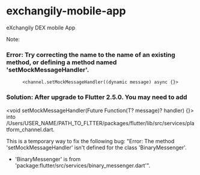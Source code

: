 # exchangily-mobile-app
eXchangily DEX mobile App


Note:
### Error: Try correcting the name to the name of an existing method, or defining a method named 'setMockMessageHandler'.
          <channel.setMockMessageHandler((dynamic message) async {}>

### Solution: After upgrade to Flutter 2.5.0. You may need to add 
<void setMockMessageHandler(Future<T> Function(T? message)? handler) {}>
into /Users/USER_NAME/PATH_TO_FLTTER/packages/flutter/lib/src/services/platform_channel.dart. 

This is a temporary way to fix the following bug: "Error: The method 'setMockMessageHandler' isn't defined for the class 'BinaryMessenger'.
 - 'BinaryMessenger' is from 'package:flutter/src/services/binary_messenger.dart'".